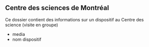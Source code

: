 ## Centre des sciences de Montréal

Ce dossier contient des informations sur un dispositif au Centre des science (visite en groupe)

- media
- nom dispositif

